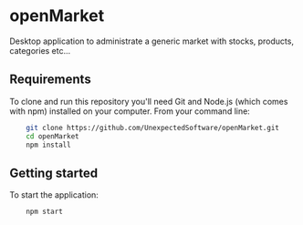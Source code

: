 # openMarket
Desktop application to administrate a generic market with stocks, products, categories etc...

## Requirements

To clone and run this repository you'll need Git and Node.js (which comes with npm) installed on your computer. From your command line:

```bash
    git clone https://github.com/UnexpectedSoftware/openMarket.git
    cd openMarket
    npm install
```

## Getting started

To start the application:

```bash
    npm start
```